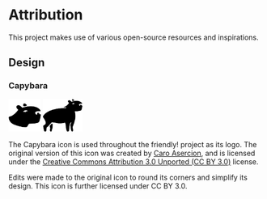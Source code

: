 # Attribution

This project makes use of various open-source resources and inspirations.

## Design

### Capybara

<picture>
    <source media="(prefers-color-scheme: dark)" srcset="../Frontend/capybara-icon-dark.svg">
    <source media="(prefers-color-scheme: light)" srcset="../Frontend/capybara-icon-light.svg">
    <img height="64" alt="A flat image of a capybara head" src="../Frontend/capybara-icon-light.svg">
</picture>

<picture>
    <source media="(prefers-color-scheme: dark)" srcset="../Frontend/capybara-dark.svg">
    <source media="(prefers-color-scheme: light)" srcset="../Frontend/capybara-light.svg">
    <img height="64" alt="A flat image of a capybara" src="../Frontend/capybara-light.svg">
</picture>

The Capybara icon is used throughout the friendly! project as its logo. The original version of this icon was created by [Caro Asercion](https://game-icons.net), and is licensed under the [Creative Commons Attribution 3.0 Unported (CC BY 3.0)](https://creativecommons.org/licenses/by/3.0/) license.

Edits were made to the original icon to round its corners and simplify its design. This icon is further licensed under CC BY 3.0.
